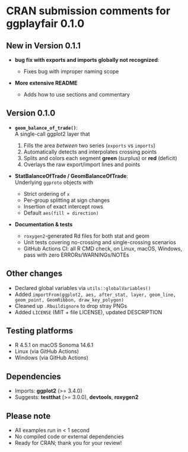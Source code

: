# CRAN submission comments for ggplayfair 0.1.0

## New in Version 0.1.1

- **bug fix with exports and imports globally not recognized**:
  * Fixes bug with improper naming scope

- **More extensive README**
  * Adds how to use sections and commentary


## Version 0.1.0

- **`geom_balance_of_trade()`**:  
  A single-call ggplot2 layer that  
  1. Fills the area _between_ two series (`exports` vs `imports`)  
  2. Automatically detects and interpolates crossing points  
  3. Splits and colors each segment **green** (surplus) or **red** (deficit)  
  4. Overlays the raw export/import lines and points  

- **StatBalanceOfTrade / GeomBalanceOfTrade**:  
  Underlying `ggproto` objects with  
  - Strict ordering of `x`  
  - Per-group splitting at sign changes  
  - Insertion of exact intercept rows  
  - Default `aes(fill = direction)`  

- **Documentation & tests**  
  - `roxygen2`-generated Rd files for both stat and geom  
  - Unit tests covering no-crossing and single-crossing scenarios  
  - GitHub Actions CI: all R CMD check, on Linux, macOS, Windows, pass with zero ERRORs/WARNINGs/NOTEs  

## Other changes

- Declared global variables via `utils::globalVariables()`  
- Added `importFrom(ggplot2, aes, after_stat, layer, geom_line, geom_point, GeomRibbon, draw_key_polygon)`  
- Cleaned up `.Rbuildignore` to drop stray PNGs  
- Added `LICENSE` (MIT + file LICENSE), updated DESCRIPTION  

## Testing platforms

- R 4.5.1 on macOS Sonoma 14.6.1  
- Linux (via GitHub Actions)  
- Windows (via GitHub Actions)  

## Dependencies

- Imports: **ggplot2** (>= 3.4.0)  
- Suggests: **testthat** (>= 3.0.0), **devtools**, **roxygen2**  

## Please note

- All examples run in < 1 second  
- No compiled code or external dependencies  
- Ready for CRAN; thank you for your review!  
